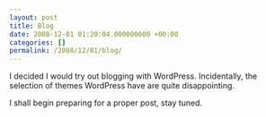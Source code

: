 ```yaml
---
layout: post
title: Blog
date: 2008-12-01 01:20:04.000000000 +00:00
categories: []
permalink: /2008/12/01/blog/
---
```


I decided I would try out blogging with WordPress. Incidentally, the selection of themes WordPress have are quite disappointing.

I shall begin preparing for a proper post, stay tuned.
